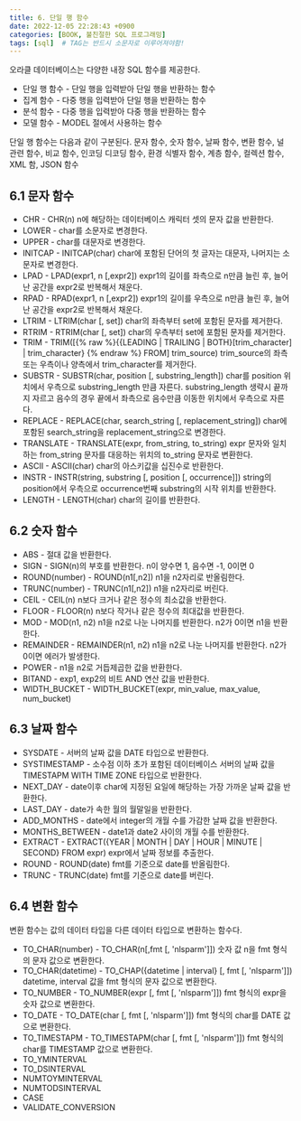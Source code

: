 ```yaml
---
title: 6. 단일 행 함수
date: 2022-12-05 22:28:43 +0900
categories: [BOOK, 불친절한 SQL 프로그래밍]
tags: [sql]  # TAG는 반드시 소문자로 이루어져야함!
---
```


오라클 데이터베이스는 다양한 내장 SQL 함수를 제공한다.
* 단일 행 함수 - 단일 행을 입력받아 단일 행을 반환하는 함수
* 집계 함수 - 다중 행을 입력받아 단일 행을 반환하는 함수
* 분석 함수 - 다중 행을 입력받아 다중 행을 반환하는 함수
* 모델 함수 - MODEL 절에서 사용하는 함수

단일 행 함수는 다음과 같이 구분된다. 문자 함수, 숫자 함수, 날짜 함수, 변환 함수, 널 관련 함수, 비교 함수, 인코딩 디코딩 함수, 환경 식별자 함수, 계층 함수, 컬렉션 함수, XML 함, JSON 함수

## 6.1 문자 함수
* CHR - CHR(n) n에 해당하는 데이터베이스 캐릭터 셋의 문자 값을 반환한다.
* LOWER - char를 소문자로 변경한다.
* UPPER - char를 대문자로 변경한다.
* INITCAP - INITCAP(char) char에 포함된 단어의 첫 글자는 대문자, 나머지는 소문자로 변경한다.
* LPAD - LPAD(expr1, n [,expr2]) expr1의 길이를 좌측으로 n만큼 늘린 후, 늘어난 공간을 expr2로 반복해서 채운다.
* RPAD - RPAD(expr1, n [,expr2]) expr1의 길이를 우측으로 n만큼 늘린 후, 늘어난 공간을 expr2로 반복해서 채운다.
* LTRIM - LTRIM(char [, set]) char의 좌측부터 set에 포함된 문자를 제거한다.
* RTRIM - RTRIM(char [, set]) char의 우측부터 set에 포함된 문자를 제거한다.
* TRIM - TRIM([{% raw %}{{LEADING | TRAILING | BOTH}[trim_character] | trim_character} {% endraw %} FROM] trim_source) trim_source의 좌측 또는 우측이나 양측에서 trim_character를 제거한다.
* SUBSTR - SUBSTR(char, position [, substring_length]) char를 position 위치에서 우측으로 substring_length 만큼 자른다. substring_length 생략시 끝까지 자르고 음수의 경우 끝에서 좌측으로 음수만큼 이동한 위치에서 우측으로 자른다.
* REPLACE - REPLACE(char, search_string [, replacement_string]) char에 포함된 search_string을 replacement_string으로 변경한다.
* TRANSLATE - TRANSLATE(expr, from_string, to_string) expr 문자와 일치하는 from_string 문자를 대응하는 위치의 to_string 문자로 변환한다.
* ASCII - ASCII(char) char의 아스키값을 십진수로 반환한다.
* INSTR - INSTR(string, substring [, position [, occurrence]]) string의 position에서 우측으로 occurrence번째 substring의 시작 위치를 반환한다.
* LENGTH - LENGTH(char) char의 길이를 반환한다.

## 6.2 숫자 함수
* ABS - 절대 값을 반환한다.
* SIGN - SIGN(n)의 부호를 반환한다. n이 양수면 1, 음수면 -1, 0이면 0
* ROUND(number) - ROUND(n1[,n2]) n1을 n2자리로 반올림한다.
* TRUNC(number) - TRUNC(n1[,n2]) n1을 n2자리로 버린다.
* CEIL - CEIL(n) n보다 크거나 같은 정수의 최소값을 반환한다.
* FLOOR - FLOOR(n) n보다 작거나 같은 정수의 최대값을 반환한다.
* MOD - MOD(n1, n2) n1을 n2로 나눈 나머지를 반환한다. n2가 0이면 n1을 반환한다.
* REMAINDER - REMAINDER(n1, n2) n1을 n2로 나눈 나머지를 반환한다. n2가 0이면 에러가 발생한다.
* POWER - n1을 n2로 거듭제곱한 값을 반환한다.
* BITAND - exp1, exp2의 비트 AND 연산 값을 반환한다.
* WIDTH_BUCKET - WIDTH_BUCKET(expr, min_value, max_value, num_bucket)

## 6.3 날짜 함수
* SYSDATE - 서버의 날짜 값을 DATE 타입으로 반환한다.
* SYSTIMESTAMP - 소수점 이하 초가 포함된 데이터베이스 서버의 날짜 값을 TIMESTAPM WITH TIME ZONE 타입으로 반환한다.
* NEXT_DAY - date이후 char에 지정된 요일에 해당하는 가장 가까운 날짜 값을 반환한다.
* LAST_DAY - date가 속한 월의 월말일을 반환한다.
* ADD_MONTHS - date에서 integer의 개월 수를 가감한 날짜 값을 반환한다.
* MONTHS_BETWEEN - date1과 date2 사이의 개월 수를 반환한다.
* EXTRACT - EXTRACT({YEAR | MONTH | DAY | HOUR | MINUTE | SECOND} FROM expr) expr에서 날짜 정보를 추출한다.
* ROUND - ROUND(date) fmt를 기준으로 date를 반올림한다.
* TRUNC - TRUNC(date) fmt를 기준으로 date를 버린다.

## 6.4 변환 함수
변환 함수는 값의 데이터 타입을 다른 데이터 타입으로 변환하는 함수다.
* TO_CHAR(number) - TO_CHAR(n[,fmt [, 'nlsparm']]) 숫자 값 n을 fmt 형식의 문자 값으로 변환한다.
* TO_CHAR(datetime) - TO_CHAP({datetime | interval} [, fmt [, 'nlsparm']]) datetime, interval 값을 fmt 형식의 문자 값으로 변환한다.
* TO_NUMBER - TO_NUMBER(expr [, fmt [, 'nlsparm']]) fmt 형식의 expr을 숫자 값으로 변환한다.
* TO_DATE - TO_DATE(char [, fmt [, 'nlsparm']]) fmt 형식의 char를 DATE 값으로 변환한다.
* TO_TIMESTAPM - TO_TIMESTAPM(char [, fmt [, 'nlsparm']]) fmt 형식의 char를 TIMESTAMP 값으로 변환한다.
* TO_YMINTERVAL
* TO_DSINTERVAL
* NUMTOYMINTERVAL
* NUMTODSINTERVAL
* CASE
* VALIDATE_CONVERSION
